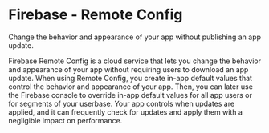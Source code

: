 Firebase - Remote Config
==========================

Change the behavior and appearance of your app without publishing an app update.

Firebase Remote Config is a cloud service that lets you change the behavior and appearance of your app without requiring users to download an app update. When using Remote Config, you create in-app default values that control the behavior and appearance of your app. Then, you can later use the Firebase console to override in-app default values for all app users or for segments of your userbase. Your app controls when updates are applied, and it can frequently check for updates and apply them with a negligible impact on performance.